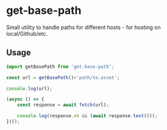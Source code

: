 # get-base-path

Small utility to handle paths for different hosts - for hosting on local/Github/etc.

## Usage

```javascript
import getBasePath from 'get-base-path';

const url = getBasePath()+'path/to.asset';

console.log(url);

(async () => {
    const response = await fetch(url);

    console.log(response.ok && (await response.text()));
})();
```
